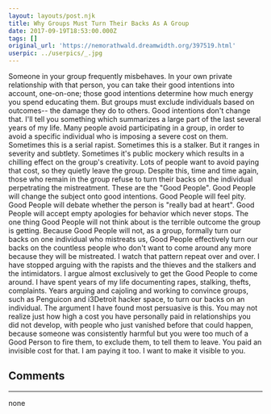 ```yaml
---
layout: layouts/post.njk
title: Why Groups Must Turn Their Backs As A Group
date: 2017-09-19T18:53:00.000Z
tags: []
original_url: 'https://nemorathwald.dreamwidth.org/397519.html'
userpic: ../userpics/_.jpg
---
```

Someone in your group frequently misbehaves. In your own private relationship with that person, you can take their good intentions into account, one-on-one; those good intentions determine how much energy you spend educating them. But groups must exclude individuals based on outcomes-- the damage they do to others. Good intentions don't change that. I'll tell you something which summarizes a large part of the last several years of my life. Many people avoid participating in a group, in order to avoid a specific individual who is imposing a severe cost on them. Sometimes this is a serial rapist. Sometimes this is a stalker. But it ranges in severity and subtlety. Sometimes it's public mockery which results in a chilling effect on the group's creativity. Lots of people want to avoid paying that cost, so they quietly leave the group. Despite this, time and time again, those who remain in the group refuse to turn their backs on the individual perpetrating the mistreatment. These are the "Good People". Good People will change the subject onto good intentions. Good People will feel pity. Good People will debate whether the person is "really bad at heart". Good People will accept empty apologies for behavior which never stops. The one thing Good People will not think about is the terrible outcome the group is getting. Because Good People will not, as a group, formally turn our backs on one individual who mistreats us, Good People effectively turn our backs on the countless people who don't want to come around any more because they will be mistreated. I watch that pattern repeat over and over. I have stopped arguing with the rapists and the thieves and the stalkers and the intimidators. I argue almost exclusively to get the Good People to come around. I have spent years of my life documenting rapes, stalking, thefts, complaints. Years arguing and cajoling and working to convince groups, such as Penguicon and i3Detroit hacker space, to turn our backs on an individual. The argument I have found most persuasive is this. You may not realize just how high a cost you have personally paid in relationships you did not develop, with people who just vanished before that could happen, because someone was consistently harmful but you were too much of a Good Person to fire them, to exclude them, to tell them to leave. You paid an invisible cost for that. I am paying it too. I want to make it visible to you.

## Comments

---

none
